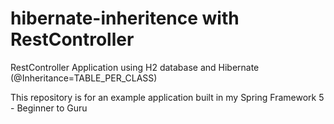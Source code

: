 # hibernate-inheritence with RestController
RestController Application using H2 database and Hibernate (@Inheritance=TABLE_PER_CLASS)

This repository is for an example application built in my Spring Framework 5 - Beginner to Guru
